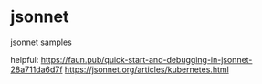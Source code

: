 # jsonnet
jsonnet samples


helpful: 
https://faun.pub/quick-start-and-debugging-in-jsonnet-28a711da6d7f
https://jsonnet.org/articles/kubernetes.html